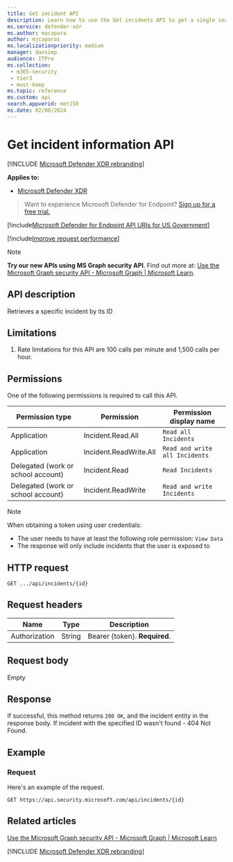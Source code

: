 ```yaml
---
title: Get incident API
description: Learn how to use the Get incidents API to get a single incident in Microsoft Defender XDR.
ms.service: defender-xdr
ms.author: macapara
author: mjcaparas
ms.localizationpriority: medium
manager: dansimp
audience: ITPro
ms.collection: 
 - m365-security
 - tier3
 - must-keep
ms.topic: reference
ms.custom: api
search.appverid: met150
ms.date: 02/08/2024
---
```


# Get incident information API

[!INCLUDE [Microsoft Defender XDR rebranding](../includes/microsoft-defender.md)]

**Applies to:**
- [Microsoft Defender XDR](microsoft-365-defender.md)

> Want to experience Microsoft Defender for Endpoint? [Sign up for a free trial.](https://www.microsoft.com/microsoft-365/windows/microsoft-defender-atp?ocid=docs-wdatp-exposedapis-abovefoldlink)

[!include[Microsoft Defender for Endpoint API URIs for US Government](../includes/microsoft-defender-api-usgov.md)]

[!include[Improve request performance](../includes/improve-request-performance.md)]

> [!NOTE]
> **Try our new APIs using MS Graph security API**. Find out more at: [Use the Microsoft Graph security API - Microsoft Graph | Microsoft Learn](/graph/api/resources/security-api-overview).

## API description

Retrieves a specific incident by its ID

## Limitations

1. Rate limitations for this API are 100 calls per minute and 1,500 calls per hour.

## Permissions

One of the following permissions is required to call this API.

| Permission type|Permission|Permission display name |
|---|---|---| 
|Application|Incident.Read.All|`Read all Incidents`|
|Application|Incident.ReadWrite.All|`Read and write all Incidents`|
|Delegated (work or school account)|Incident.Read|`Read Incidents`|
|Delegated (work or school account)|Incident.ReadWrite|`Read and write Incidents`|

> [!NOTE]
>
> When obtaining a token using user credentials:
>
> - The user needs to have at least the following role permission: `View Data`
> - The response will only include incidents that the user is exposed to

## HTTP request

```console
GET .../api/incidents/{id}
```

## Request headers

|Name|Type|Description|
|---|---|---|
|Authorization|String|Bearer {token}. **Required**.|

## Request body

Empty

## Response

If successful, this method returns `200 OK`, and the incident entity in the response body.
If incident with the specified ID wasn't found - 404 Not Found.

## Example

### Request

Here's an example of the request.

```http
GET https://api.security.microsoft.com/api/incidents/{id}
```
## Related articles

[Use the Microsoft Graph security API - Microsoft Graph | Microsoft Learn](/graph/api/resources/security-api-overview)

[!INCLUDE [Microsoft Defender XDR rebranding](../includes/defender-m3d-techcommunity.md)]

